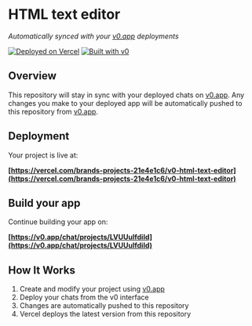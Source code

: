 # HTML text editor

*Automatically synced with your [v0.app](https://v0.app) deployments*

[![Deployed on Vercel](https://img.shields.io/badge/Deployed%20on-Vercel-black?style=for-the-badge&logo=vercel)](https://vercel.com/brands-projects-21e4e1c6/v0-html-text-editor)
[![Built with v0](https://img.shields.io/badge/Built%20with-v0.app-black?style=for-the-badge)](https://v0.app/chat/projects/LVUUulfdild)

## Overview

This repository will stay in sync with your deployed chats on [v0.app](https://v0.app).
Any changes you make to your deployed app will be automatically pushed to this repository from [v0.app](https://v0.app).

## Deployment

Your project is live at:

**[https://vercel.com/brands-projects-21e4e1c6/v0-html-text-editor](https://vercel.com/brands-projects-21e4e1c6/v0-html-text-editor)**

## Build your app

Continue building your app on:

**[https://v0.app/chat/projects/LVUUulfdild](https://v0.app/chat/projects/LVUUulfdild)**

## How It Works

1. Create and modify your project using [v0.app](https://v0.app)
2. Deploy your chats from the v0 interface
3. Changes are automatically pushed to this repository
4. Vercel deploys the latest version from this repository